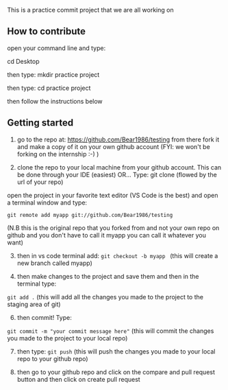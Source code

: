 This is a practice commit project that we are all working on

## How to contribute

open your command line and type: 

cd Desktop

then type:
mkdir practice project

then type:
cd practice project

then follow the instructions below

## Getting started

1. go to the repo at: https://github.com/Bear1986/testing
from there fork it and make a copy of it on your own github account
(FYI: we won't be forking on the internship :-) )

2. clone the repo to your local machine from your github account. This can be done through your IDE (easiest) OR...
Type:
git clone (flowed by the url of your repo)


open the project in your favorite text editor (VS Code is the best) and open a terminal window and type:

```git remote add myapp git://github.com/Bear1986/testing```

(N.B this is the original repo that you forked from and not your own repo on github and you don't have to call it myapp you can call it whatever you want)

3. then in vs code terminal add:
```git checkout -b myapp ```
(this will create a new branch called myapp)

5. then make changes to the project and save them and then in the terminal type:

```git add .```
(this will add all the changes you made to the project to the staging area of git)

6. then commit! Type:

```git commit -m "your commit message here"```
(this will commit the changes you made to the project to your local repo)

7. then type:
```git push```
(this will push the changes you made to your local repo to your github repo)

8. then go to your github repo and click on the compare and pull request button and then click on create pull request
